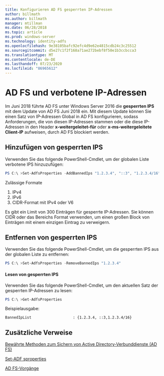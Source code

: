 ```yaml
---
title: Konfigurieren AD FS gesperrten IP-Adressen
author: billmath
ms.author: billmath
manager: mtillman
ms.date: 06/28/2018
ms.topic: article
ms.prod: windows-server
ms.technology: identity-adfs
ms.openlocfilehash: 9e38105bafc92efc4d9e62e4815cdb24c3c25512
ms.sourcegitcommit: d5e27c1f2f168a71ae272bebf8f50e1b3ccbcca3
ms.translationtype: MT
ms.contentlocale: de-DE
ms.lasthandoff: 07/23/2020
ms.locfileid: "86965612"
---
```

# <a name="ad-fs-and-banned-ip-addresses"></a>AD FS und verbotene IP-Adressen


Im Juni 2018 führte AD FS unter Windows Server 2016 die **gesperrten IPS** mit dem Update von AD FS Juni 2018 ein.  Mit diesem Update können Sie einen Satz von IP-Adressen Global in AD FS konfigurieren, sodass Anforderungen, die von diesen IP-Adressen stammen oder die diese IP-Adressen in den Header **x-weitergeleitet-für** oder **x-ms-weitergeleitete Client-IP** aufweisen, durch AD FS blockiert werden.

## <a name="adding-banned-ips"></a>Hinzufügen von gesperrten IPS
Verwenden Sie das folgende PowerShell-Cmdlet, um der globalen Liste verbotene IPS hinzuzufügen:

``` powershell
PS C:\ >Set-AdfsProperties -AddBannedIps "1.2.3.4", "::3", "1.2.3.4/16"
```

Zulässige Formate

1.  IPv4
2.  IPv6
3.  CIDR-Format mit IPv4 oder V6

Es gibt ein Limit von 300 Einträgen für gesperrte IP-Adressen. Sie können CIDR oder das Bereichs Format verwenden, um einen großen Block von Einträgen mit einem einzigen Eintrag zu verweigern.

## <a name="removing-banned-ips"></a>Entfernen von gesperrten IPS
Verwenden Sie das folgende PowerShell-Cmdlet, um die gesperrten IPS aus der globalen Liste zu entfernen:

``` powershell
PS C:\ >Set-AdfsProperties -RemoveBannedIps "1.2.3.4"
```

#### <a name="read-banned-ips"></a>Lesen von gesperrten IPS
Verwenden Sie das folgende PowerShell-Cmdlet, um den aktuellen Satz der gesperrten IP-Adressen zu lesen:

``` powershell
PS C:\ >Get-AdfsProperties 
```

Beispielausgabe:

```
BannedIpList                   : {1.2.3.4, ::3,1.2.3.4/16}
```



## <a name="additional-references"></a>Zusätzliche Verweise  
[Bewährte Methoden zum Sichern von Active Directory-Verbunddienste (AD FS)](../../ad-fs/deployment/best-practices-securing-ad-fs.md)

[Set-ADF sproperties](/powershell/module/adfs/set-adfsproperties?view=win10-ps)

[AD FS-Vorgänge](../ad-fs-operations.md)
